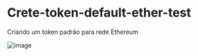 # Crete-token-default-ether-test
Criando um token padrão para rede Ethereum

![image](https://github.com/user-attachments/assets/a16cef0c-44cd-4e05-ab36-d80c4d2654b5)
